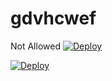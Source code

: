 # gdvhcwef
Not Allowed
[![Deploy](https://www.herokucdn.com/deploy/button.svg)](https://heroku.com/deploy)



[![Deploy](https://www.herokucdn.com/deploy/button.svg)](https://heroku.com/deploy/https://github.com/KGK06/fuck-cuk) 
